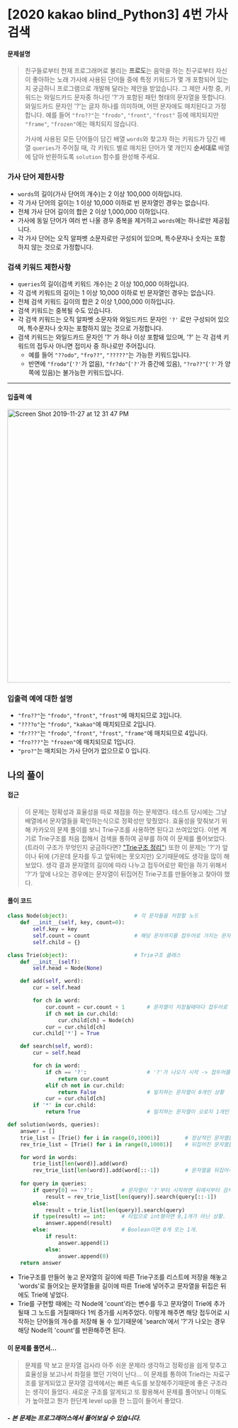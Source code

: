 # [2020 kakao blind_Python3] 4번 가사 검색



#### 문제설명

> 친구들로부터 천재 프로그래머로 불리는 **프로도**는 음악을 하는 친구로부터 자신이 좋아하는 노래 가사에 사용된 단어들 중에 특정 키워드가 몇 개 포함되어 있는지 궁금하니 프로그램으로 개발해 달라는 제안을 받았습니다.
> 그 제안 사항 중, 키워드는 와일드카드 문자중 하나인 '?'가 포함된 패턴 형태의 문자열을 뜻합니다. 와일드카드 문자인 '?'는 글자 하나를 의미하며, 어떤 문자에도 매치된다고 가정합니다. 예를 들어 `"fro??"`는 `"frodo"`, `"front"`, `"frost"` 등에 매치되지만 `"frame"`, `"frozen"`에는 매치되지 않습니다.
>
> 가사에 사용된 모든 단어들이 담긴 배열 `words`와 찾고자 하는 키워드가 담긴 배열 `queries`가 주어질 때, 각 키워드 별로 매치된 단어가 몇 개인지 **순서대로** 배열에 담아 반환하도록 `solution` 함수를 완성해 주세요.



### 가사 단어 제한사항

- `words`의 길이(가사 단어의 개수)는 2 이상 100,000 이하입니다.
- 각 가사 단어의 길이는 1 이상 10,000 이하로 빈 문자열인 경우는 없습니다.
- 전체 가사 단어 길이의 합은 2 이상 1,000,000 이하입니다.
- 가사에 동일 단어가 여러 번 나올 경우 중복을 제거하고 `words`에는 하나로만 제공됩니다.
- 각 가사 단어는 오직 알파벳 소문자로만 구성되어 있으며, 특수문자나 숫자는 포함하지 않는 것으로 가정합니다.

### 검색 키워드 제한사항

- `queries`의 길이(검색 키워드 개수)는 2 이상 100,000 이하입니다.
- 각 검색 키워드의 길이는 1 이상 10,000 이하로 빈 문자열인 경우는 없습니다.
- 전체 검색 키워드 길이의 합은 2 이상 1,000,000 이하입니다.
- 검색 키워드는 중복될 수도 있습니다.
- 각 검색 키워드는 오직 알파벳 소문자와 와일드카드 문자인 `'?'` 로만 구성되어 있으며, 특수문자나 숫자는 포함하지 않는 것으로 가정합니다.
- 검색 키워드는 와일드카드 문자인 '?' 가 하나 이상 포함돼 있으며, '?' 는 각 검색 키워드의 접두사 아니면 접미사 중 하나로만 주어집니다.
  - 예를 들어 `"??odo"`, `"fro??"`, `"?????"`는 가능한 키워드입니다.
  - 반면에 `"frodo"`(`'?'`가 없음), `"fr?do"`(`'?'`가 중간에 있음), `"?ro??"`(`'?'`가 양쪽에 있음)는 불가능한 키워드입니다.

----

#### 입출력 예

<img width="617" alt="Screen Shot 2019-11-27 at 12 31 47 PM" src="https://user-images.githubusercontent.com/37801041/69691279-ee660100-1111-11ea-9ab0-16a0b1e7e066.png">



### 입출력 예에 대한 설명

- `"fro??"`는 `"frodo"`, `"front"`, `"frost"`에 매치되므로 3입니다.
- `"????o"`는 `"frodo"`, `"kakao"`에 매치되므로 2입니다.
- `"fr???"`는 `"frodo"`, `"front"`, `"frost"`, `"frame"`에 매치되므로 4입니다.
- `"fro???"`는 `"frozen"`에 매치되므로 1입니다.
- `"pro?"`는 매치되는 가사 단어가 없으므로 0 입니다.



## 나의 풀이



#### 접근

> 이 문제는 정확성과 효율성을 따로 채점을 하는 문제였다. 테스트 당시에는 그냥 배열에서 문자열들을 확인하는식으로 정확성만 맞췄었다. 효율성을 맞춰보기 위해 카카오의 문제 풀이를 보니 Trie구조를 사용하면 된다고 쓰여있었다. 이번 계기로 Trie구조를 처음 접해서 검색을 통하여 공부를 하여 이 문제를 풀어보았다. (트라이 구조가 무엇인지 궁금하다면? ["Trie구조 정리"](https://hooongs.tistory.com/28?category=807728)) 또한 이 문제는 '?'가 앞이나 뒤에 (가운데 문자를 두고 앞뒤에는 못오지만) 오기때문에도 생각을 많이 해보았다. 생각 결과 문자열의 길이에 따라 나누고 접두어로만 확인을 하기 위해서 '?'가 앞에 나오는 경우에는 문자열이 뒤집어진 Trie구조를 만들어놓고 찾아야 했다.



#### 풀이 코드

```python
class Node(object):                     # 각 문자들을 저장할 노드
    def __init__(self, key, count=0): 
        self.key = key
        self.count = count              # 해당 문자까지를 접두어로 가지는 문자열의 개수 저장
        self.child = {}

class Trie(object):                     # Trie구조 클래스
    def __init__(self):
        self.head = Node(None)

    def add(self, word):
        cur = self.head

        for ch in word:
            cur.count = cur.count + 1       # 문자열이 저장될때마다 접두어로 가지는 문자열 개수 갱신
            if ch not in cur.child:
                cur.child[ch] = Node(ch)
            cur = cur.child[ch]
        cur.child['*'] = True

    def search(self, word):
        cur = self.head

        for ch in word:
            if ch == '?':                   # '?'가 나오기 시작 -> 접두어를 가지는 문자열의 개수 반환
                return cur.count
            elif ch not in cur.child:
                return False                # 일치하는 문자열이 0개인 상황
            cur = cur.child[ch]
        if '*' in cur.child:
            return True                     # 일치하는 문자열이 오로지 1개인 상황

def solution(words, queries):
    answer = []
    trie_list = [Trie() for i in range(0,10001)]        # 정상적인 문자열들의 Trie
    rev_trie_list = [Trie() for i in range(0,10001)]    # 뒤집어진 문자열들의 Trie

    for word in words:
        trie_list[len(word)].add(word)
        rev_trie_list[len(word)].add(word[::-1])        # 문자열을 뒤집어서도 Trie를 만들어둔다.
    
    for query in queries:
        if query[0] == '?':         # 문자열이 '?'부터 시작하면 뒤에서부터 검색.
            result = rev_trie_list[len(query)].search(query[::-1])
        else:
            result = trie_list[len(query)].search(query)
        if type(result) == int:     # 타입으로 int형이면 0,1개가 아닌 상황.
            answer.append(result)
        else:                       # Boolean이면 0개 또는 1개.
            if result:
                answer.append(1)
            else:
                answer.append(0)
    return answer
```

- Trie구조를 만들어 놓고 문자열의 길이에 따른 Trie구조를 리스트에 저장을 해놓고 'words'로 들어오는 문자열들을 길이에 따른 Trie에 넣어주고 문자열을 뒤집은 뒤에도 Trie에 넣었다.
- Trie를 구현할 때에는 각 Node에 'count'라는 변수를 두고 문자열이 Trie에 추가될때 그 노드를 거칠때마다 1씩 증가를 시켜주었다. 이렇게 해주면 해당 접두어로 시작하는 단어들의 개수를 저장해 둘 수 있기때문에 'search'에서 '?'가 나오는 경우 해당 Node의 'count'를 반환해주면 된다.



#### 이 문제를 풀면서...

> 문제를 딱 보고 문자열 검사라 아주 쉬운 문제라 생각하고 정확성을 쉽게 맞추고 효율성을 보고나서 좌절을 했던 기억이 난다... 이 문제를 통하여 Trie라는 자료구조를 알게되었고 문자열 검색에서는 빠른 속도를 보장해주기때문에 좋은 구조라는 생각이 들었다. 새로운 구조를 알게되고 또 활용해서 문제를 풀어보니 이해도가 높아졌고 뭔가 한단계 level up을 한 느낌이 들어서 좋았다. 



##### - 본 문제는 프로그래머스에서 풀어보실 수 있습니다.

